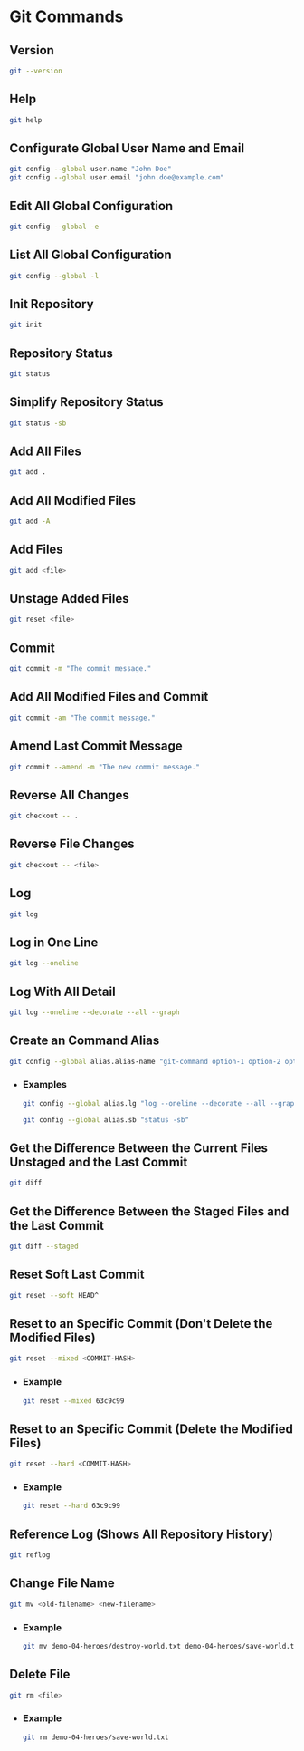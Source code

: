 # Git Commands
## Version
```bash
git --version
```
## Help
```bash
git help
```
## Configurate Global User Name and Email
```bash
git config --global user.name "John Doe"
git config --global user.email "john.doe@example.com"
```
## Edit All Global Configuration
```bash
git config --global -e
```
## List All Global Configuration
```bash
git config --global -l
```
## Init Repository
```bash
git init
```
## Repository Status
```bash
git status
```
## Simplify Repository Status
```bash
git status -sb
```
## Add All Files
```bash
git add .
```
## Add All Modified Files
```bash
git add -A
```
## Add Files
```bash
git add <file>
```
## Unstage Added Files
```bash
git reset <file>
```
## Commit
```bash
git commit -m "The commit message."
```
## Add All Modified Files and Commit
```bash
git commit -am "The commit message."
```
## Amend Last Commit Message
```bash
git commit --amend -m "The new commit message."
```
## Reverse All Changes
```bash
git checkout -- .
```
## Reverse File Changes 
```bash
git checkout -- <file>
```
## Log
```bash
git log
```
## Log in One Line
```bash
git log --oneline
```
## Log With All Detail
```bash
git log --oneline --decorate --all --graph
```
## Create an Command Alias
```bash
git config --global alias.alias-name "git-command option-1 option-2 option-n"
```
* ### Examples
    ```bash
    git config --global alias.lg "log --oneline --decorate --all --graph"
    ```
    ```bash
    git config --global alias.sb "status -sb"
    ```
## Get the Difference Between the Current Files Unstaged and the Last Commit
```bash
git diff
```
## Get the Difference Between the Staged Files and the Last Commit
```bash
git diff --staged
```
## Reset Soft Last Commit
```bash
git reset --soft HEAD^
```
## Reset to an Specific Commit (Don't Delete the Modified Files)
```bash
git reset --mixed <COMMIT-HASH>
```
* ### Example
    ```bash
    git reset --mixed 63c9c99
    ```
## Reset to an Specific Commit (Delete the Modified Files)
```bash
git reset --hard <COMMIT-HASH>
```
* ### Example
    ```bash
    git reset --hard 63c9c99
    ```
## Reference Log (Shows All Repository History)
```bash    
git reflog
```
## Change File Name
```bash    
git mv <old-filename> <new-filename>
```
* ### Example
    ```bash
    git mv demo-04-heroes/destroy-world.txt demo-04-heroes/save-world.txt
    ```
## Delete File
```bash    
git rm <file>
```
* ### Example
    ```bash
    git rm demo-04-heroes/save-world.txt
    ```
